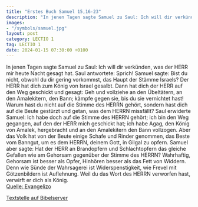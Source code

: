 ```yaml
---
title: "Erstes Buch Samuel 15,16-23"
description: "In jenen Tagen sagte Samuel zu Saul: Ich will dir verkünden, was der HERR mir heute Nacht gesagt hat. Saul antwortete: Sprich! Samuel sagte: Bist du nicht, obwohl du dir gering vorkommst, das Haupt der Stämme Israels? Der HERR hat dich zum König von Israel gesalbt. Dann hat dich ...."
images:
- "/symbols/samuel.jpg"
layout: post
category: LECTIO 1
tag: LECTIO 1
date: 2024-01-15 07:30:00 +0100
---
```

In jenen Tagen sagte Samuel zu Saul: Ich will dir verkünden, was der HERR mir heute Nacht gesagt hat. Saul antwortete: Sprich!
Samuel sagte: Bist du nicht, obwohl du dir gering vorkommst, das Haupt der Stämme Israels? Der HERR hat dich zum König von Israel gesalbt.
Dann hat dich der HERR auf den Weg geschickt und gesagt: Geh und vollziehe an den Übeltätern, an den Amalekitern, den Bann; kämpfe gegen sie, bis du sie vernichtet hast!
Warum hast du nicht auf die Stimme des HERRN gehört, sondern hast dich auf die Beute gestürzt und getan, was dem HERRN missfällt?
Saul erwiderte Samuel: Ich habe doch auf die Stimme des HERRN gehört; ich bin den Weg gegangen, auf den der HERR mich geschickt hat; ich habe Agag, den König von Amalek, hergebracht und an den Amalekitern den Bann vollzogen.<!--more-->
Aber das Volk hat von der Beute einige Schafe und Rinder genommen, das Beste vom Banngut, um es dem HERRN, deinem Gott, in Gilgal zu opfern.
Samuel aber sagte: Hat der HERR an Brandopfern und Schlachtopfern das gleiche Gefallen wie am Gehorsam gegenüber der Stimme des HERRN? Wahrhaftig, Gehorsam ist besser als Opfer, Hinhören besser als das Fett von Widdern.
Denn wie Sünde der Wahrsagerei ist Widerspenstigkeit, wie Frevel mit Götzenbildern ist Auflehnung. Weil du das Wort des HERRN verworfen hast, verwirft er dich als König.<br>
[Quelle: Evangelizo](https://evangeliumtagfuertag.org/DE/gospel)

[Textstelle auf Bibelserver](https://www.bibleserver.com/EU/1.Samuel15,16-23)
